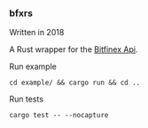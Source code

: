 ### bfxrs

Written in 2018

A Rust wrapper for the [Bitfinex Api](https://docs.bitfinex.com/docs/introduction).



Run example

`cd example/ && cargo run && cd ..`

Run tests

`cargo test -- --nocapture`
